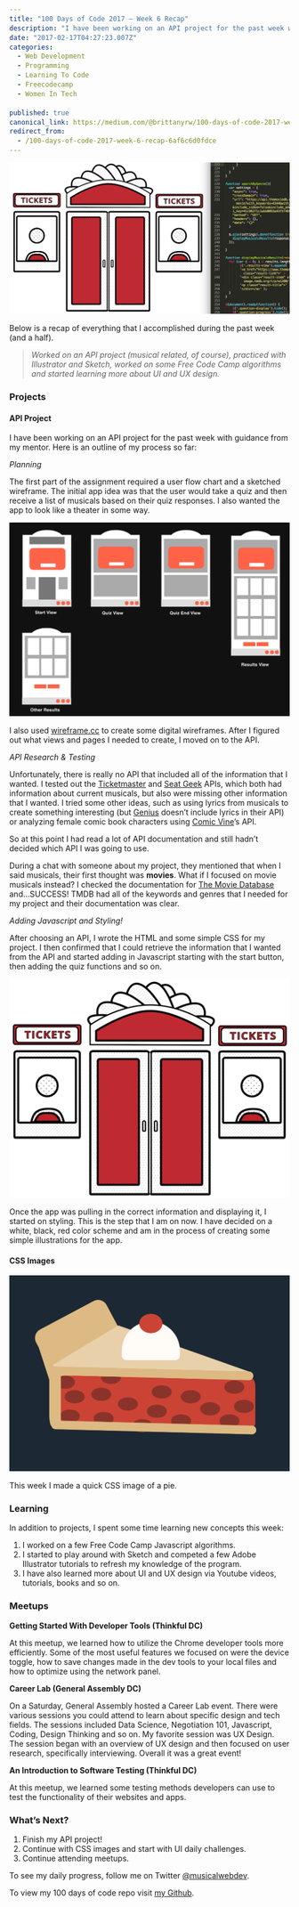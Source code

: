 ```yaml
---
title: "100 Days of Code 2017 — Week 6 Recap"
description: "I have been working on an API project for the past week with guidance from my mentor. Here is an outline of my process so far: The first part of the assignment required a user flow chart and a…"
date: "2017-02-17T04:27:23.007Z"
categories: 
  - Web Development
  - Programming
  - Learning To Code
  - Freecodecamp
  - Women In Tech

published: true
canonical_link: https://medium.com/@brittanyrw/100-days-of-code-2017-week-6-recap-6af6c6d0fdce
redirect_from:
  - /100-days-of-code-2017-week-6-recap-6af6c6d0fdce
---
```


![](./asset-1.png)

Below is a recap of everything that I accomplished during the past week (and a half).

> _Worked on an API project (musical related, of course), practiced with Illustrator and Sketch, worked on some Free Code Camp algorithms and started learning more about UI and UX design._

### Projects

#### API Project

I have been working on an API project for the past week with guidance from my mentor. Here is an outline of my process so far:

_Planning_

The first part of the assignment required a user flow chart and a sketched wireframe. The initial app idea was that the user would take a quiz and then receive a list of musicals based on their quiz responses. I also wanted the app to look like a theater in some way.

![](./asset-2.png)

I also used [wireframe.cc](https://wireframe.cc/) to create some digital wireframes. After I figured out what views and pages I needed to create, I moved on to the API.

_API Research & Testing_

Unfortunately, there is really no API that included all of the information that I wanted. I tested out the [Ticketmaster](http://developer.ticketmaster.com/) and [Seat Geek](http://platform.seatgeek.com/) APIs, which both had information about current musicals, but also were missing other information that I wanted. I tried some other ideas, such as using lyrics from musicals to create something interesting (but [Genius](https://docs.genius.com/) doesn’t include lyrics in their API) or analyzing female comic book characters using [Comic Vine](http://comicvine.gamespot.com/api/)’s API.

So at this point I had read a lot of API documentation and still hadn’t decided which API I was going to use.

During a chat with someone about my project, they mentioned that when I said musicals, their first thought was **movies**. What if I focused on movie musicals instead? I checked the documentation for [The Movie Database](https://www.themoviedb.org/documentation/api) and…SUCCESS! TMDB had all of the keywords and genres that I needed for my project and their documentation was clear.

_Adding Javascript and Styling!_

After choosing an API, I wrote the HTML and some simple CSS for my project. I then confirmed that I could retrieve the information that I wanted from the API and started adding in Javascript starting with the start button, then adding the quiz functions and so on.

![](./asset-3.png)

Once the app was pulling in the correct information and displaying it, I started on styling. This is the step that I am on now. I have decided on a white, black, red color scheme and am in the process of creating some simple illustrations for the app.

#### CSS Images

![](./asset-4.png)

This week I made a quick CSS image of a pie.

### Learning

In addition to projects, I spent some time learning new concepts this week:

1.  I worked on a few Free Code Camp Javascript algorithms.
2.  I started to play around with Sketch and competed a few Adobe Illustrator tutorials to refresh my knowledge of the program.
3.  I have also learned more about UI and UX design via Youtube videos, tutorials, books and so on.

### Meetups

**Getting Started With Developer Tools (Thinkful DC)**

At this meetup, we learned how to utilize the Chrome developer tools more efficiently. Some of the most useful features we focused on were the device toggle, how to save changes made in the dev tools to your local files and how to optimize using the network panel.

**Career Lab (General Assembly DC)**

On a Saturday, General Assembly hosted a Career Lab event. There were various sessions you could attend to learn about specific design and tech fields. The sessions included Data Science, Negotiation 101, Javascript, Coding, Design Thinking and so on. My favorite session was UX Design. The session began with an overview of UX design and then focused on user research, specifically interviewing. Overall it was a great event!

**An Introduction to Software Testing (Thinkful DC)**

At this meetup, we learned some testing methods developers can use to test the functionality of their websites and apps.

### What’s Next?

1.  Finish my API project!
2.  Continue with CSS images and start with UI daily challenges.
3.  Continue attending meetups.

To see my daily progress, follow me on Twitter [@musicalwebdev](https://twitter.com/musicalwebdev).

To view my 100 days of code repo visit [my Github](https://github.com/brittanyrw).
